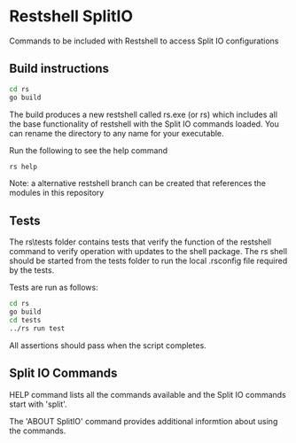 # Restshell SplitIO

Commands to be included with Restshell to access Split IO configurations

## Build instructions

```bash
cd rs
go build
```

The build produces a new restshell called rs.exe (or rs) which includes all the base functionality of restshell with the Split IO commands loaded. You can rename the directory to any name for your executable.

Run the following to see the help command

```bash
rs help
```
Note: a alternative restshell branch can be created that references the modules in this repository

## Tests

The rs\tests folder contains tests that verify the function of the restshell command to verify operation with updates to the shell package. The rs shell should be started from the tests folder to run the local .rsconfig file required by the tests.

Tests are run as follows:

```bash
cd rs
go build
cd tests
../rs run test
```

All assertions should pass when the script completes.

## Split IO Commands

HELP command lists all the commands available and the Split IO commands start with 'split'.

The 'ABOUT SplitIO' command provides additional informtion about using the commands.
